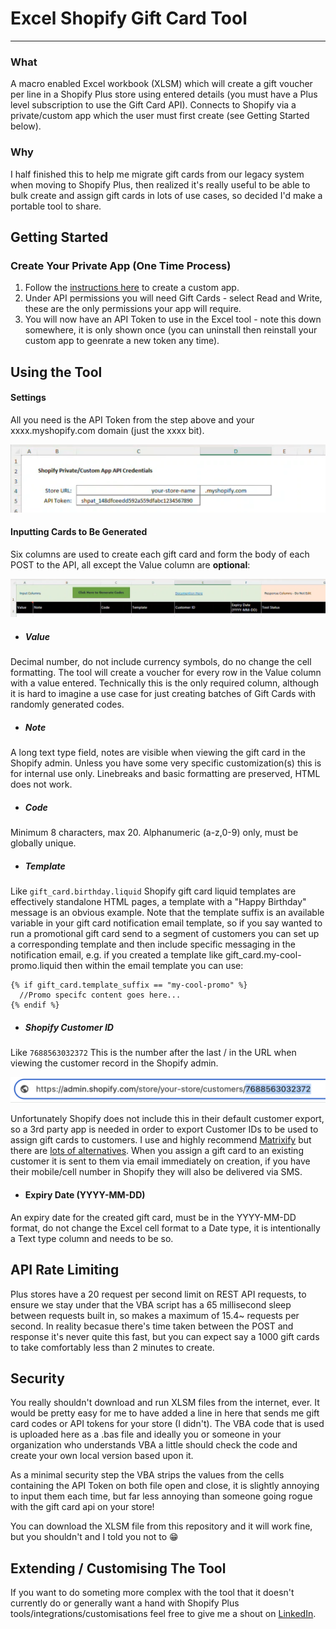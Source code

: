 # Excel Shopify Gift Card Tool
---

### What
A macro enabled Excel workbook (XLSM) which will create a gift voucher per line in a Shopify Plus store using entered details (you must have a Plus level subscription to use the Gift Card API). Connects to Shopify via a private/custom app which the user must first create (see Getting Started below).

### Why
I half finished this to help me migrate gift cards from our legacy system when moving to Shopify Plus, then realized it's really useful to be able to bulk create and assign gift cards in lots of use cases, so decided I'd make a portable tool to share.

## Getting Started

### Create Your Private App (One Time Process)

1. Follow the [instructions here](https://help.shopify.com/en/manual/apps/app-types/custom-apps) to create a custom app.
2. Under API permissions you will need Gift Cards - select Read and Write, these are the only permissions your app will require.
4. You will now have an API Token to use in the Excel tool - note this down somewhere, it is only shown once (you can uninstall then reinstall your custom app to geenrate a new token any time).

## Using the Tool

#### Settings
All you need is the API Token from the step above and your xxxx.myshopify.com domain (just the xxxx bit).

![Screenshot-1]


#### Inputting Cards to Be Generated
Six columns are used to create each gift card and form the body of each POST to the API, all except the Value column are **optional**:

![Screenshot-2]

  - ##### Value
   Decimal number, do not include currency symbols, do no change the cell formatting. The tool will create a voucher for every row in the Value column with a value entered. Technically this is the only required column, although it is hard to imagine a use case for just creating batches of Gift Cards with randomly generated codes.
  - ##### Note
   A long text type field, notes are visible when viewing the gift card in the Shopify admin. Unless you have some very specific customization(s) this is for internal use only. Linebreaks and basic formatting are preserved, HTML does not work.
  - ##### Code
   Minimum 8 characters, max 20. Alphanumeric (a-z,0-9) only, must be globally unique.
  - ##### Template
  Like `gift_card.birthday.liquid` Shopify gift card liquid templates are effectively standalone HTML pages, a template with a "Happy Birthday" message is an obvious example. Note that the template suffix is an available variable in your gift card notification email template, so if you say wanted to run a promotional gift card send to a segment of customers you can set up a corresponding template and then include specific messaging in the notification email, e.g. if you created a template like gift_card.my-cool-promo.liquid then within the email template you can use:

  ```Liquid
  {% if gift_card.template_suffix == "my-cool-promo" %}
    //Promo specifc content goes here...
  {% endif %}
  ```
  - ##### Shopify Customer ID
  Like `7688563032372` This is the number after the last / in the URL when viewing the customer record in the Shopify admin.
  
  ![Screenshot-3]
  
Unfortunately Shopify does not include this in their default customer export, so a 3rd party app is needed in order to export Customer IDs to be used to assign gift cards to customers. I use and highly recommend [Matrixify](https://matrixify.app/) but there are [lots of alternatives](https://apps.shopify.com/search?q=csv+export#).
When you assign a gift card to an existing customer it is sent to them via email immediately on creation, if you have their mobile/cell number in Shopify they will also be delivered via SMS.

  - #### Expiry Date (YYYY-MM-DD)
  An expiry date for the created gift card, must be in the YYYY-MM-DD format, do not change the Excel cell format to a Date type, it is intentionally a Text type column and needs to be so.
  
## API Rate Limiting
Plus stores have a 20 request per second limit on REST API requests, to ensure we stay under that the VBA script has a 65 millisecond sleep between requests built in, so makes a maximum of 15.4~ requests per second. In reality becasue there's time taken between the POST and response it's never quite this fast, but you can expect say a 1000 gift cards to take comfortably less than 2 minutes to create.

## Security
You really shouldn't download and run XLSM files from the internet, ever. It would be pretty easy for me to have added a line in here that sends me gift card codes or API tokens for your store (I didn't). The VBA code that is used is uploaded here as a .bas file and ideally you or someone in your organization who understands VBA a little should check the code and create your own local version based upon it.

As a minimal security step the VBA strips the values from the cells containing the API Token on both file open and close, it is slightly annoying to input them each time, but far less annoying than someone going rogue with the gift card api on your store!

You can download the XLSM file from this repository and it will work fine, but you shouldn't and I told you not to :grin:

[Screenshot-1]: https://github.com/stevenhoney/excel-shopify-gift-card-tool/blob/master/Screenshot-1.png
[Screenshot-2]: https://github.com/stevenhoney/excel-shopify-gift-card-tool/blob/master/Screenshot-2.png
[Screenshot-3]: https://github.com/stevenhoney/excel-shopify-gift-card-tool/blob/master/Screenshot-3.png

## Extending / Customising The Tool
If you want to do someting more complex with the tool that it doesn't currently do or generally want a hand with Shopify Plus tools/integrations/customisations feel free to give me a shout on [LinkedIn](https://www.linkedin.com/in/steve-honey-nz/).
